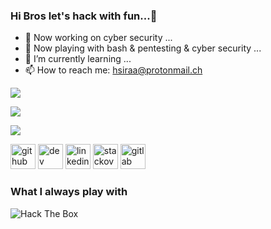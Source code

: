### Hi Bros let's hack with fun...👋

<!--
**sar1m/sar1m** is a ✨ _special_ ✨ repository because its `README.md` (this file) appears on your GitHub profile.

Here are some ideas to get you started:

- 🔭 I’m currently working on ...
- 🌱 I’m currently learning ...
- 👯 I’m looking to collaborate on ...
- 🤔 I’m looking for help with ...
- 💬 Ask me about ...
- 📫 How to reach me: ...
- 😄 Pronouns: ...
- ⚡ Fun fact: ...
-->

- 🔭 Now working on cyber security ...
- 🌱 Now playing with bash & pentesting & cyber security ...
- 🌱 I’m currently learning ...
- 📫 How to reach me: hsiraa@protonmail.ch

[![](https://img.shields.io/badge/OS-kali%20Linux-33aadd?style=flat-square&logo=kali-linux&logoColor=ffffff)](https://simpleicons.org/icons/kalilinux.svg)


![](https://visitor-badge.glitch.me/badge?page_id=sar1m.readme)

![](https://github-readme-stats.vercel.app/api?username=sar1m&show_icons=true&count_private=true&hide=prs&theme=dark)



[<img src='https://cdn.jsdelivr.net/npm/simple-icons@3.0.1/icons/github.svg' alt='github' height='40'>](https://github.com/https://github.com/sar1m)  [<img src='https://cdn.jsdelivr.net/npm/simple-icons@3.0.1/icons/dev-dot-to.svg' alt='dev' height='40'>](https://dev.to/https://dev.to/sar1m)  [<img src='https://cdn.jsdelivr.net/npm/simple-icons@3.0.1/icons/linkedin.svg' alt='linkedin' height='40'>](https://www.linkedin.com/in/https://www.linkedin.com/in/aarish-khan-44a18a218//)  [<img src='https://cdn.jsdelivr.net/npm/simple-icons@3.0.1/icons/stackoverflow.svg' alt='stackoverflow' height='40'>](https://stackoverflow.com/users/https://stackoverflow.com/users/16553392/sar1m)  [<img src='https://cdn.jsdelivr.net/npm/simple-icons@3.0.1/icons/gitlab.svg' alt='gitlab' height='40'>](https://gitlab.com/sarim.sec)  

### What I always play with
<p> 
  <img src="http://www.hackthebox.eu/badge/image/615821" alt="Hack The Box"> 
</p>

